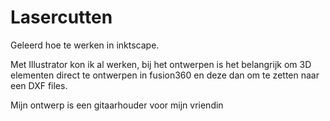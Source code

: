 # Lasercutten

Geleerd hoe te werken in inktscape. 

Met Illustrator kon ik al werken, bij het ontwerpen is het belangrijk om 3D elementen direct te ontwerpen in fusion360 en deze dan om te zetten naar een DXF files.

Mijn ontwerp is een gitaarhouder voor mijn vriendin



